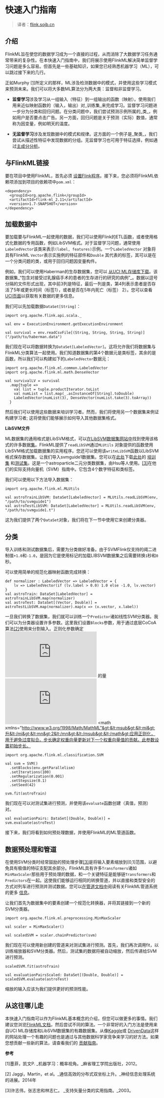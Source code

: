 
# 快速入门指南

> 译者：[flink.sojb.cn](https://flink.sojb.cn/)


## 介绍

FlinkML旨在使您的数据学习成为一个直接的过程，从而消除了大数据学习任务通常带来的复杂性。在本快速入门指南中，我们将展示使用FlinkML解决简单监督学习问题是多么容易。但首先是一些基础知识，如果您已经熟悉机器学习（ML），可以跳过接下来的几行。

正如Murphy [[1]](#murphy)所定义的那样，ML涉及检测数据中的模式，并使用这些学习模式来预测未来。我们可以将大多数ML算法分为两大类：监督和非监督学习。

*   **监督学习**涉及学习从一组输入（特征）到一组输出的函数（映射）。使用我们用来近似映射函数的（输入，输出）对_训练集_来完成学习。监督学习问题进一步分为分类和回归问题。在分类问题中，我们尝试预测示例所属的_类_，例如用户是否要点击广告。另一方面，回归问题是关于预测（实际）数值，通常称为因变量，例如明天的温度。

*   **无监督学习**涉及发现数据中的模式和规律。这方面的一个例子是_聚类_，我们尝试从描述性特征中发现数据的分组。无监督学习也可用于特征选择，例如通过[主成分分析](https://en.wikipedia.org/wiki/Principal_component_analysis)。

## 与FlinkML链接

要在项目中使用FlinkML，首先必须 [设置Flink程序](https://flink.sojb.cn/dev/linking_with_flink.html)。接下来，您必须将FlinkML依赖项添加到项目的依赖项中`pom.xml`：



```
<dependency>
  <groupId>org.apache.flink</groupId>
  <artifactId>flink-ml_2.11</artifactId>
  <version>1.7-SNAPSHOT</version>
</dependency>
```



## 加载数据中

要加载要与FlinkML一起使用的数据，我们可以使用Flink的ETL函数，或者使用格式化数据的专用函数，例如LibSVM格式。对于监督学习问题，通常使用`LabeledVector`该类来表示`(label, features)`示例。一个`LabeledVector` 对象将具有FlinkML `Vector`表示实施例的特征部件和`Double` 其代表的标签，其可以是在一个分类问题的类，或用于回归问题因变量构件。

例如，我们可以使用Haberman的生存数据集，您可以 [从UCI ML存储库下载](http://archive.ics.uci.edu/ml/machine-learning-databases/haberman/haberman.data)。该数据集_“包含对接受过乳腺癌手术的患者的生存进行的研究的病例”_。数据以逗号分隔的文件形式出现，其中前3列是特征，最后一列是类，第4列表示患者是否存活了5年或更长时间（标签1），或者是否在5年内死亡（标签） 2）。您可以查看[UCI页面](https://archive.ics.uci.edu/ml/datasets/Haberman%27s+Survival)以获取有关数据的更多信息。

我们可以先加载数据`DataSet[String]`：



```
import org.apache.flink.api.scala._

val env = ExecutionEnvironment.getExecutionEnvironment

val survival = env.readCsvFile[(String, String, String, String)]("/path/to/haberman.data")
```



我们现在可以将数据转换为`DataSet[LabeledVector]`。这将允许我们将数据集与FlinkML分类算法一起使用。我们知道数据集的第4个数据元是类标签，其余的是函数，所以我们可以构建如下的`LabeledVector`数据元：



```
import org.apache.flink.ml.common.LabeledVector
import org.apache.flink.ml.math.DenseVector

val survivalLV = survival
  .map{tuple =>
    val list = tuple.productIterator.toList
    val numList = list.map(_.asInstanceOf[String].toDouble)
    LabeledVector(numList(3), DenseVector(numList.take(3).toArray))
  }
```



然后我们可以使用这些数据来培训学习者。然而，我们将使用另一个数据集来例证构建学习者; 这将使我们能够展示如何导入其他数据集格式。

**LibSVM文件**

ML数据集的通用格式是LibSVM格式，可以[在LibSVM数据集网站中](http://www.csie.ntu.edu.tw/~cjlin/libsvmtools/datasets/)找到使用该格式的许多数据[集](http://www.csie.ntu.edu.tw/~cjlin/libsvmtools/datasets/)。FlinkML提供了`readLibSVM`通过`MLUtils` 对象提供的函数使用LibSVM格式加载数据集的实用程序。您还可以使用该`writeLibSVM`函数以LibSVM格式保存数据集。让我们导入svmguide1数据集。您可以在[此处](http://www.csie.ntu.edu.tw/~cjlin/libsvmtools/datasets/binary/svmguide1)下载[此处](http://www.csie.ntu.edu.tw/~cjlin/libsvmtools/datasets/binary/svmguide1)的 [培训集](http://www.csie.ntu.edu.tw/~cjlin/libsvmtools/datasets/binary/svmguide1) 和[测试集](http://www.csie.ntu.edu.tw/~cjlin/libsvmtools/datasets/binary/svmguide1.t)。这是一个astroparticle二元分类数据集，由Hsu等人使用。[[3]](#hsu)在他们的实际支持向量机（SVM）指南中。它包含4个数字特征和类标签。

我们可以使用以下方法导入数据集：



```
import org.apache.flink.ml.MLUtils

val astroTrainLibSVM: DataSet[LabeledVector] = MLUtils.readLibSVM(env, "/path/to/svmguide1")
val astroTestLibSVM: DataSet[LabeledVector] = MLUtils.readLibSVM(env, "/path/to/svmguide1.t")
```



这为我们提供了两个`DataSet`对象，我们将在下一节中使用它来创建分类器。

## 分类

导入训练和测试数据集后，需要为分类做好准备。由于SVMFlink仅支持的阈二进制值`+1.0`和`-1.0`，是因为它是使用标记的加载LIBSVM数据集之后需要转换`1`秒和`0`秒。

可以使用简单的规范化器映射函数完成转换：



```
def normalizer : LabeledVector => LabeledVector = {
    lv => LabeledVector(if (lv.label > 0.0) 1.0 else -1.0, lv.vector)
}
val astroTrain: DataSet[LabeledVector] = astroTrainLibSVM.map(normalizer)
val astroTest: DataSet[(Vector, Double)] = astroTestLibSVM.map(normalizer).map(x => (x.vector, x.label))
```



一旦我们转换了数据集，我们就可以训练一个`Predictor`诸如线性SVM分类器。我们可以为分类器设置许多参数。这里我们设置`Blocks`参数，用于通过底层CoCoA算法[[2]](#jaggi)使用来分割输入。正则化参数确定 ![](http://latex.codecogs.com/gif.latex?l) 的量 ![](http://latex.codecogs.com/gif.latex?2) &lt;math xmlns="http://www.w3.org/1998/Math/MathML"&gt;&lt;msub&gt;&lt;mi&gt;升&lt;/mi&gt;&lt;mn&gt;2&lt;/mn&gt;&lt;/msub&gt;&lt;/math&gt;应用正则化，用于避免过度拟合。步长确定权重向量更新对下一个权重向量值的贡献。此参数设置初始步长。



```
import org.apache.flink.ml.classification.SVM

val svm = SVM()
  .setBlocks(env.getParallelism)
  .setIterations(100)
  .setRegularization(0.001)
  .setStepsize(0.1)
  .setSeed(42)

svm.fit(astroTrain)
```



我们现在可以对测试集进行预测，并使用该`evaluate`函数创建（真值，预测）对。



```
val evaluationPairs: DataSet[(Double, Double)] = svm.evaluate(astroTest)
```



接下来，我们将看到如何预处理数据，并使用FlinkML的ML管道函数。

## 数据预处理和管道

在使用SVM分类时经常鼓励的预处理步骤[[3]](#hsu)是将输入要素缩放到[0,1]范围，以避免具有极值的特征支配其余部分。FlinkML具有许多`Transformers`诸如`MinMaxScaler`那些用于预处理的数据，和一个关键特征是能够链`Transformers`和`Predictors`在一起。这使我们能够运行相同的转换管道，并以直接和类型安全的方式对列车进行预测并测试数据。您可以[在管道文档中](pipelines.html)阅读有关FlinkML管道系统的更多 [信息](pipelines.html)。

让我们首先为数据集中的要素创建一个规范化转换器，并将其链接到一个新的SVM分类器。



```
import org.apache.flink.ml.preprocessing.MinMaxScaler

val scaler = MinMaxScaler()

val scaledSVM = scaler.chainPredictor(svm)
```



我们现在可以使用新创建的管道来对测试集进行预测。首先，我们再次调用fit，以训练缩放器和SVM分类器。然后，测试集的数据将被自动缩放，然后传递给SVM进行预测。



```
scaledSVM.fit(astroTrain)

val evaluationPairsScaled: DataSet[(Double, Double)] = scaledSVM.evaluate(astroTest)
```



缩放的输入应该为我们提供更好的预测性能。

## 从这往哪儿走

本快速入门指南可以作为FlinkML基本概念的介绍，但您可以做更多的事情。我们建议您浏览[FlinkML文档](https://flink.sojb.cn/dev/libs/ml/index.html)，然后尝试不同的算法。一个非常好的入门方法是使用来自UCI ML存储库和LibSVM数据集的有趣数据集。从像[Kaggle](https://www.kaggle.com)或 [DrivenData](http://www.drivendata.org/)这样的网站处理一个有趣的问题也是通过与其他数据科学家竞争来学习的好方法。如果您想贡献一些新的算法，请查看我们的 [贡献指南](contribution_guide.html)。

**参考**

[1]墨菲，凯文P. _机器学习：概率视角。_麻省理工学院出版社，2012。

[2] Jaggi，Martin，et al。_通信高效的分布式双坐标上升。_神经信息处理系统的进展。2014年

[3]许志伟，张志忠和林志仁。 _支持矢量分类的实用指南。_2003。

